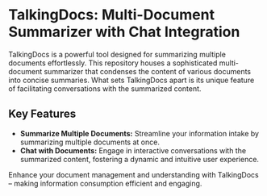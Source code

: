 # TalkingDocs: Multi-Document Summarizer with Chat Integration

TalkingDocs is a powerful tool designed for summarizing multiple documents effortlessly. This repository houses a sophisticated multi-document summarizer that condenses the content of various documents into concise summaries. What sets TalkingDocs apart is its unique feature of facilitating conversations with the summarized content.

## Key Features

- **Summarize Multiple Documents:** Streamline your information intake by summarizing multiple documents at once.
- **Chat with Documents:** Engage in interactive conversations with the summarized content, fostering a dynamic and intuitive user experience.

Enhance your document management and understanding with TalkingDocs – making information consumption efficient and engaging.




